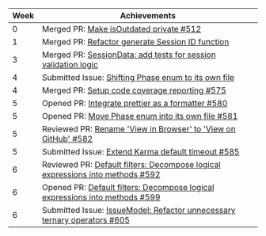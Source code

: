 | Week | Achievements                                                                                                                     |
| ---- | -------------------------------------------------------------------------------------------------------------------------------- |
| 0    | Merged PR: [Make isOutdated private #512](https://github.com/CATcher-org/CATcher/pull/512)                                       |
| 1    | Merged PR: [Refactor generate Session ID function](https://github.com/CATcher-org/CATcher/pull/536)                              |
| 3    | Merged PR: [SessionData: add tests for session validation logic](https://github.com/CATcher-org/CATcher/pull/566)                |
| 4    | Submitted Issue: [Shifting Phase enum to its own file](https://github.com/CATcher-org/CATcher/issues/573)                        |
| 4    | Merged PR: [Setup code coverage reporting #575](https://github.com/CATcher-org/CATcher/pull/575)                                 |
| 5    | Opened PR: [Integrate prettier as a formatter #580](https://github.com/CATcher-org/CATcher/pull/580)                             |
| 5    | Opened PR: [Move Phase enum into its own file #581](https://github.com/CATcher-org/CATcher/pull/581)                             |
| 5    | Reviewed PR: [Rename 'View in Browser' to 'View on GitHub' #582](https://github.com/CATcher-org/CATcher/pull/582)                |
| 5    | Submitted Issue: [Extend Karma default timeout #585](https://github.com/CATcher-org/CATcher/issues/585)                          |
| 6    | Reviewed PR: [Default filters: Decompose logical expressions into methods #592](https://github.com/CATcher-org/CATcher/pull/592) |
| 6    | Opened PR: [Default filters: Decompose logical expressions into methods #599](https://github.com/CATcher-org/CATcher/pull/599)   |
| 6    | Submitted Issue: [IssueModel: Refactor unnecessary ternary operators #605](https://github.com/CATcher-org/CATcher/issues/605)    |
